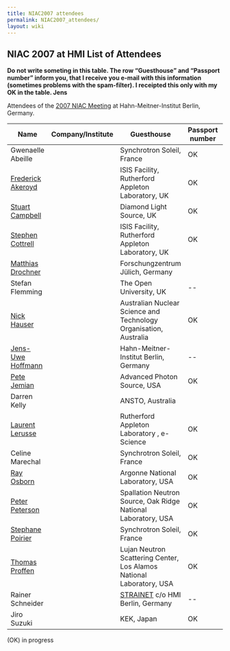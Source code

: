 ```yaml
---
title: NIAC2007 attendees
permalink: NIAC2007_attendees/
layout: wiki
---
```


NIAC 2007 at HMI List of Attendees
----------------------------------

**Do not write someting in this table. The row “Guesthouse” and
“Passport number” inform you, that I receive you e-mail with this
information (sometimes problems with the spam-filter). I receipted this
only with my OK in the table. Jens**

Attendees of the [2007 NIAC Meeting](NIAC2007 "wikilink") at
Hahn-Meitner-Institut Berlin, Germany.

| Name                                                      | Company/Institute                                                      | Guesthouse | Passport number | paid | Menu |
|-----------------------------------------------------------|------------------------------------------------------------------------|------------|-----------------|------|------|
| Gwenaelle Abeille                                         | | Synchrotron Soleil, France                                           | OK         | OK              |      |      |
| [Frederick Akeroyd](User%3AFreddie_Akeroyd "wikilink")    | | ISIS Facility, Rutherford Appleton Laboratory, UK                    | OK         | OK              |      |      |
| [Stuart Campbell](User%3AStuart_Campbell "wikilink")      | | Diamond Light Source, UK                                             | OK         | OK              |      | V    |
| [Stephen Cottrell](User%3ASteve_Cottrell "wikilink")      | | ISIS Facility, Rutherford Appleton Laboratory, UK                    | OK         | OK              |      |      |
| [Matthias Drochner](User%3AMatthias_Drochner "wikilink")  | | Forschungzentrum Jülich, Germany                                     |            | OK              |      |      |
| Stefan Flemming                                           | | The Open University, UK                                              | --         | --              |      |      |
| [Nick Hauser](User%3Anick "wikilink")                     | | Australian Nuclear Science and Technology Organisation, Australia    | OK         | OK              |      |      |
| [ Jens-Uwe Hoffmann](User%3AJens-Uwe_Hoffmann "wikilink") | | Hahn-Meitner-Institut Berlin, Germany                                | --         | --              | OK   | 1    |
| [Pete Jemian](User%3APete_Jemian "wikilink")              | | Advanced Photon Source, USA                                          | OK         | OK              |      |      |
| Darren Kelly                                              | | ANSTO, Australia                                                     |            |                 |      |      |
| [Laurent Lerusse](User%3AL.lerusse "wikilink")            | | Rutherford Appleton Laboratory , e-Science                           | OK         |                 |      |      |
| Celine Marechal                                           | | Synchrotron Soleil, France                                           | OK         | OK              |      |      |
| [Ray Osborn](User%3ARay_Osborn "wikilink")                | | Argonne National Laboratory, USA                                     | OK         | OK              |      |      |
| [Peter Peterson](User%3APeter_Peterson "wikilink")        | | Spallation Neutron Source, Oak Ridge National Laboratory, USA        | OK         | OK              | OK   |      |
| [Stephane Poirier](User%3AStephane_Poirier "wikilink")    | | Synchrotron Soleil, France                                           | OK         | OK              |      |      |
| [Thomas Proffen](User%3AThomas_Proffen "wikilink")        | | Lujan Neutron Scattering Center, Los Alamos National Laboratory, USA | OK         | OK              | OK   |      |
| Rainer Schneider                                          | | [STRAINET](http://www.strainet.org) c/o HMI Berlin, Germany          | --         | --              |      |      |
| Jiro Suzuki                                               | | KEK, Japan                                                           | OK         | OK              | OK   |      |

(OK) in progress
